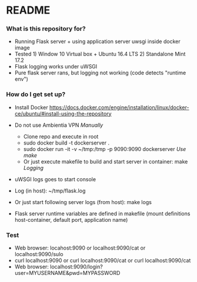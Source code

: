 # README #


### What is this repository for? ###

* Running Flask server +  using application server uwsgi inside docker image
* Tested 1) Window 10 Virtual box + Ubuntu 16.4 LTS   2) Standalone Mint 17.2
* Flask logging works under uWSGI
* Pure flask server rans, but logging not working (code detects "runtime env")


### How do I get set up? ###

* Install Docker   https://docs.docker.com/engine/installation/linux/docker-ce/ubuntu/#install-using-the-repository
* Do not use Ambientia VPN
*Manually*
	* Clone repo and execute in root
	* sudo docker build -t dockerserver . 
	* sudo docker run -it -v ~/tmp:/tmp -p 9090:9090 dockerserver
*Use make*
	* Or just execute makefile to build and start server in container: make
*Logging*
* uWSGI logs goes to start console 
* Log (in host): ~/tmp/flask.log 
* Or just start following server logs (from host): make logs

* Flask server runtime variables are defined in makefile (mount definitions host-container, default port, application name)

### Test ###

* Web browser: locahost:9090  or localhost:9090/cat or localhost:9090/sulo
* curl localhost:9090 or curl localhost:9090/cat or curl localhost:9090/cat 
* Web browser: localhost:9090/login?user=MYUSERNAME&pwd=MYPASSWORD  


